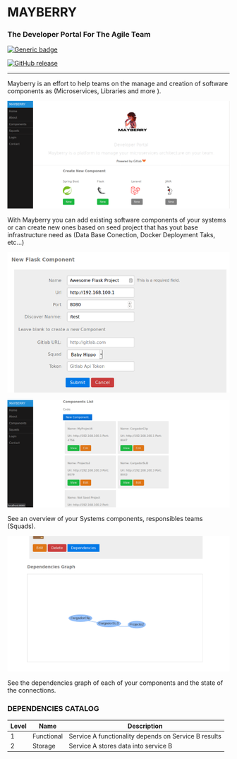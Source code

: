 # MAYBERRY 
### The Developer Portal For The Agile Team

[![Generic badge](https://img.shields.io/badge/Build-Developing-<COLOR>.svg)](https://github.com/djaquels/Mayberry)

[![GitHub release](https://img.shields.io/github/release/Naereen/StrapDown.js.svg)](https://GitHub.com/Naereen/StrapDown.js/releases/)

---
Mayberry is an effort to help teams on the manage and creation of software components as (Microservices, Libraries  and more ).

![home screen](./home.png "Home Screen")

With Mayberry you can add existing software components of your systems or can create new ones based on seed project that has yout base infrastructure need as (Data Base Conection, Docker Deployment Taks, etc...)

![home screen](./2.png "Home Screen")

![home screen](./3.png "Home Screen")

See an overview of your Systems components, responsibles teams (Squads).

![home screen](./4.png "Home Screen")

See the dependencies graph of each of your components and the state of the connections.

### DEPENDENCIES CATALOG
| Level | Name       | Description                                          |
|-------|------------|------------------------------------------------------|
| 1     | Functional | Service A functionality depends on Service B results |
| 2     | Storage    | Service A stores data into service B                 |